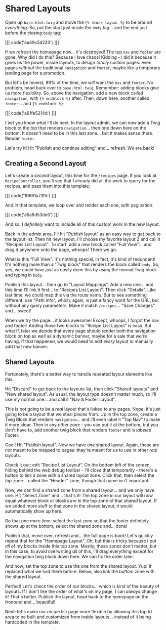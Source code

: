 # Shared Layouts

Open up `base.html.twig` and move the `{% block layout %}` to be around *everything*.
So, put the start just inside the `body` tag... and the end just before the *closing*
`body` tag:

[[[ code('aa49c5d223') ]]]

If we refresh the homepage now... it's destroyed! The top `nav` and `footer` are gone.
Why did I do this? Because I love chaos! Kidding - I did it because it gives us
the power, inside layouts, to design *totally* custom pages: even pages *without*
the traditional `navigation` and `footer`, maybe like a temporary landing page for
a promotion.

But let's be honest, 99% of the time, we *will* want the `nav` and `footer`.
No problem, head back over to `base.html.twig`. Remember: adding blocks give us
more flexibility. So, above the navigation, add a new block called `navigation`,
with `{% endblock %}` after. Then, down here, another called `footer`... and
`{% endblock %}`:

[[[ code('a91fe5214d') ]]]

I bet you know what I'll do next. In the layout admin, we can *now* add a Twig block
to the top that renders `navigation`... then one down here on the bottom. It doesn't
need to be in this last zone... but it makes sense there. Render `footer`.

Let's try it! Hit "Publish and continue editing" and... refresh. We are back!

## Creating a Second Layout

Let's create a *second* layout, this time for the `/recipes` page. If you look
at `RecipeController`, you'll see that I already did all the work to query for the
recipes, and pass them into this template:

[[[ code('19661a73f5') ]]]

And *in* that template, we loop over and render each one, *with* pagination:

[[[ code('a5a9d53de5') ]]]

And so, I *definitely* want to include all of this custom work in the new layout.

Back in the admin area, I'll hit "Publish layout" as an easy way to get back to the
layout list. Then hit new layout, I'll choose my favorite layout 2 and call it
"Recipes List Layout". To start, add a new block called "Full View"... and drag it
anywhere onto the page, whoops! There we go.

What *is* this "Full View". It's nothing special, in fact, it's kind of redundant!
It's nothing more than a "Twig block" that renders the block called `body`. So, yes,
we could have *just* as easily done this by *using* the normal Twig block and
typing in `body`.

Publish this layout... then go to "Layout Mappings". Add a new one... and this
time I'll link it first... to "Recipes List Layout". Then click "Details". Like
last time, we could map this via the route name. But to see something different,
use "Path Info", which, again, is just a fancy word for the URL, but without
any query parameters. Make it match `/recipes`... "Save Changes" and... sweet!

When we try the page... it looks awesome! Except, whoops, I forgot the nav and
footer! Adding those two blocks to "Recipe List Layout" is easy. But what if, later
we decide that every page should render both the navigation block on top as *well*
as a dynamic banner, maybe for a sale that we're having. If that happened, we
would need to edit *every* layout to manually add that new banner.

## Shared Layouts

Fortunately, there's a better way to handle repeated layout elements like this.

Hit "Discard" to get back to the layouts list, then click "Shared layouts" and
"New shared layout". As usual, the layout type doesn't matter much, so I'll use
my normal one... and call it "Nav & Footer Layout".

This is not going to be a *real* layout that's linked to any pages. Nope, it's just
going to be a layout that we steal pieces from. Up in the top zone, create a
Twig Block that renders `navigation`... and I'll even label it "Top Nav" to make
it more clear. Then in any *other* zone - you can put it at the bottom, but
you don't have to, add another twig block that renders `footer` and is *labeled*
Footer.

Cool! Hit "Publish layout". Now we have *one* shared layout. Again, these are *not*
meant to be mapped to pages: they're meant for us to *use* in other *real* layouts.

Check it out: edit "Recipe List Layout". On the bottom left of the screen, hiding
behind the web debug toolbar - I'll close that temporarily - there's a button
to link a zone with a shared layout zone. Click that, then select the *top* zone...
called the "Header" zone, though that name isn't important.

Now, we can find a shared zone from a shared layout... and we only have one. Hit
"Select Zone" and... that's it! The top zone in our layout will now equal whatever
block or blocks are in the top zone of that *shared* layout. If we added more stuff
to that zone in the shared layout, it would automatically show up here.

Do that one more time: select the last zone so that the footer definitely shows
up at the bottom, select the shared zone and... done!

Publish that, move over, refresh and... the full page is back! Let's quickly
repeat that for the "Homepage Layout". Oh, but this is tricky because I put
*all* of my blocks inside this top zone. Mostly, these zones don't matter, but
in this case, to avoid overwriting *all* of this, I'll drag everything except for
the navigation twig block down here. We can fix the order later.

And now, set the top zone to use the one from the shared layout. Yup! It replaced
what we had there before. Below, also link the *bottom* zone with the shared layout.

Perfect! Let's check the order of our blocks... which is kind of the beauty of layouts.
If I don't like the order of what's on my page, I can *always* change it! That's
better. Publish the layout, head back to the homepage on the frontend and...
beautiful!

Next: let's make our recipe list page more flexible by allowing this top `h1`
area to be built and customized from inside layouts... instead of it being
hardcoded in the template.
